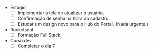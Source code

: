 - Estágio
	- [ ] Implementar a tela de atualizar o usuário.
	- [ ] Confirmação de senha na hora do cadastro.
	- [ ] Estudar um design novo para o Hub do Portal. (Nada urgente.)
- Rocketseat
	- [ ] Formação Full Stack.
- Curso.dev
	- [ ] Completar o dia 7.